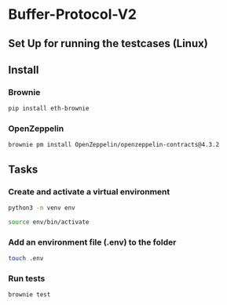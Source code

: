 # Buffer-Protocol-V2


## Set Up for running the testcases (Linux)


## Install

### Brownie
```bash
pip install eth-brownie
```
### OpenZeppelin
```bash
brownie pm install OpenZeppelin/openzeppelin-contracts@4.3.2
```

## Tasks

### Create and activate a virtual environment

```bash
python3 -m venv env
```
```bash
source env/bin/activate
```

### Add an environment file (.env) to the folder

```bash
touch .env
```

### Run tests

```bash
brownie test
```
